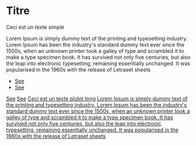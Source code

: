 # Titre

Ceci est un texte simple

Lorem Ipsum is simply dummy text of the printing and typesetting industry. Lorem Ipsum has been the industry's standard dummy text ever since the 1500s, when an unknown printer took a galley of type and scrambled it to make a type specimen book. It has survived not only five centuries, but also the leap into electronic typesetting, remaining essentially unchanged. It was popularised in the 1960s with the release of Letraset sheets

+ [See](https://docs.docker.com/engine/reference/run/)
+ [See](https://docs.docker.com/config/containers/container-networking/)

[See](https://docs.docker.com/engine/reference/run/)
[See](https://docs.docker.com/config/containers/container-networking/)
[Ceci est un texte plutot long](https://docs.docker.com/config/containers/container-networking/)
[Lorem Ipsum is simply dummy text of the printing and typesetting industry. Lorem Ipsum has been the industry's standard dummy text ever since the 1500s, when an unknown printer took a galley of type and scrambled it to make a type specimen book. It has survived not only five centuries, but also the leap into electronic typesetting, remaining essentially unchanged. It was popularised in the 1960s with the release of Letraset sheets](https://docs.docker.com/config/containers/container-networking/)
